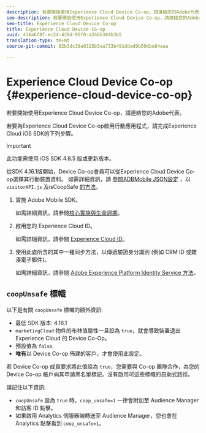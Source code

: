 ```yaml
---
description: 若要開始使用Experience Cloud Device Co-op，請連絡您的Adobe代表。
seo-description: 若要開始使用Experience Cloud Device Co-op，請連絡您的Adobe代表。
seo-title: Experience Cloud Device Co-op
title: Experience Cloud Device Co-op
uuid: 434a6f8f-ec24-439d-95f0-a246b384b3b5
translation-type: tm+mt
source-git-commit: 82b3dc38a0325b3aa733b491ddad9b59dbe84eaa

---
```



# Experience Cloud Device Co-op {#experience-cloud-device-co-op}

若要開始使用Experience Cloud Device Co-op，請連絡您的Adobe代表。

若要為Experience Cloud Device Co-op啟用行動應用程式，請完成Experience Cloud iOS SDK的下列步驟。

>[!IMPORTANT]
>
>此功能需使用 iOS SDK 4.8.5 版或更新版本。

從SDK 4.16.1版開始，Device Co-op會員可以從Experience Cloud Device Co-op選擇其行動裝置資料。 如需詳細資訊，請 [參閱ADBMobile JSON設定](/help/ios/configuration/json-config/json-config.md) ，以 `visitorAPI.js` 及isCoopSafe [的方法](https://docs.adobe.com/content/help/en/id-service/using/id-service-api/configurations/coopsafe.html)。

1. 實施 Adobe Mobile SDK。

   如需詳細資訊，請參閱[核心實施與生命週期](/help/ios/getting-started/dev-qs.md)。
1. 啟用您的 Experience Cloud ID。

   如需詳細資訊，請參閱 [Experience Cloud ID](/help/ios/marketing-cloud/mcvid.md)。
1. 使用此處所含的其中一種同步方法，以傳遞驗證身分識別 (例如 CRM ID 或雜湊電子郵件)。

   如需詳細資訊，請參閱 [Adobe Experience Platform Identity Service 方法](/help/ios/marketing-cloud/mc-methods.md)。

## `coopUnsafe` 標幟

以下是有關 `coopUnsafe` 標幟的額外資訊:

* 最低 SDK 版本: 4.16.1
* `marketingCloud` 物件的布林值屬性一旦設為 `true`，就會導致裝置退出 Experience Cloud 的 Device Co-Op。
* 預設值為 `false`.
* **唯有**&#x200B;以 Device Co-op 佈建的客戶，才會使用此設定。

若 Device Co-op 成員要求將此值設為 `true`，您需要與 Co-op 團隊合作，為您的 Device Co-op 帳戶向其申請黑名單標記。沒有啟用可這些標幟的自助式路徑。

請記住以下資訊:

* `coopUnsafe` 設為 `true` 時，`coop_unsafe=1` 一律會附加至 Audience Manager 和訪客 ID 點擊。
* 如果啟用 Analytics 伺服器端轉送至 Audience Manager，您也會在 Analytics 點擊看到 `coop_unsafe=1`。


